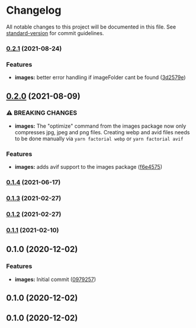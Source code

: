 # Changelog

All notable changes to this project will be documented in this file. See [standard-version](https://github.com/conventional-changelog/standard-version) for commit guidelines.

### [0.2.1](https://github.com/factorial-io/fstack/compare/image/v0.2.0...image/v0.2.1) (2021-08-24)


### Features

* **images:** better error handling if imageFolder cant be found ([3d2579e](https://github.com/factorial-io/fstack/commit/3d2579e1bc812374cbf5746c78ea5d552586a620))

## [0.2.0](https://github.com/factorial-io/fstack/compare/image/v0.1.4...image/v0.2.0) (2021-08-09)


### ⚠ BREAKING CHANGES

* **images:** The "optimize" command from the images package now only compresses jpg, jpeg and png files. Creating webp and avid files needs to be done manually via `yarn factorial webp` or `yarn factorial avif`

### Features

* **images:** adds avif support to the images package ([f6e4575](https://github.com/factorial-io/fstack/commit/f6e4575be593bf454666b07f3ede2385b30f0e54))

### [0.1.4](https://github.com/factorial-io/fstack/compare/image/v0.1.3...image/v0.1.4) (2021-06-17)

### [0.1.3](https://github.com/factorial-io/fstack/compare/image/v0.1.2...image/v0.1.3) (2021-02-27)

### [0.1.2](https://github.com/factorial-io/fstack/compare/image/v0.1.0...image/v0.1.2) (2021-02-27)

### [0.1.1](https://github.com/factorial-io/fstack/compare/image/v0.1.0...image/v0.1.1) (2021-02-10)

## 0.1.0 (2020-12-02)


### Features

* **images:** Initial commit ([0979257](https://github.com/factorial-io/fstack/commit/09792570dc302d4470420eb347c55faf0e1b2db0))

## 0.1.0 (2020-12-02)

## 0.1.0 (2020-12-02)

